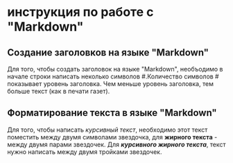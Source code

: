 # инструкция по работе с "Markdown"

## Создание заголовков на языке "Markdown"
Для того, чтобы создать заголовок на языке "Markdown", необъодимо в начале строки написать неколько символов #.Количество символов # показывает уровень заголовка. Чем меньше уровень заголовка, тем больше текст (как в печати газет).

## Форматирование текста в языке "Markdown"
Для того, чтобы написать *курсивный текст*, необходимо  этот текст поместить между двумя символами звездочка, для **жирного текста** - между двумя парами звездочек. Для ***курсивного жирного текста***, текст нужно написать между двумя тройками звездочек.